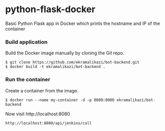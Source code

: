 # python-flask-docker
Basic Python Flask app in Docker which prints the hostname and IP of the container

### Build application
Build the Docker image manually by cloning the Git repo.
```
$ git clone https://github.com/ekramalikazi/bot-backend.git
$ docker build -t ekramalikazi/bot-backend .
```

### Run the container
Create a container from the image.
```
$ docker run --name my-container -d -p 8080:8080 ekramalikazi/bot-backend
```

Now visit http://localhost:8080

```
http://localhost:8080/api/jenkins/call
```

